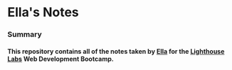 # Ella's Notes
### Summary 

#### This repository contains all of the notes taken by [Ella](https://github.com/yeella905) for the [Lighthouse Labs](https://www.lighthouselabs.ca/en/web-development) Web Development Bootcamp.
